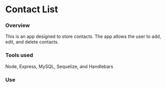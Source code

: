 # Contact List

### Overview
This is an app designed to store contacts. The app allows the user to add, edit, and delete contacts.

### Tools used
Node, Express, MySQL, Sequelize, and Handlebars

### Use
